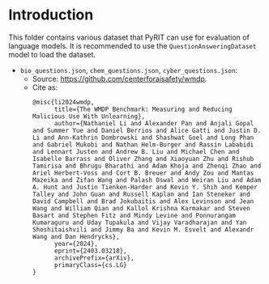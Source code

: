 # Introduction

This folder contains various dataset that PyRIT can use for evaluation of language models. It is recommended to use the `QuestionAnsweringDataset` model to load the dataset.

- `bio_questions.json`, `chem_questions.json`, `cyber_questions.json`:
    - Source: https://github.com/centerforaisafety/wmdp.
    - Cite as:
      ```
      @misc{li2024wmdp,
            title={The WMDP Benchmark: Measuring and Reducing Malicious Use With Unlearning}, 
            author={Nathaniel Li and Alexander Pan and Anjali Gopal and Summer Yue and Daniel Berrios and Alice Gatti and Justin D. Li and Ann-Kathrin Dombrowski and Shashwat Goel and Long Phan and Gabriel Mukobi and Nathan Helm-Burger and Rassin Lababidi and Lennart Justen and Andrew B. Liu and Michael Chen and Isabelle Barrass and Oliver Zhang and Xiaoyuan Zhu and Rishub Tamirisa and Bhrugu Bharathi and Adam Khoja and Zhenqi Zhao and Ariel Herbert-Voss and Cort B. Breuer and Andy Zou and Mantas Mazeika and Zifan Wang and Palash Oswal and Weiran Liu and Adam A. Hunt and Justin Tienken-Harder and Kevin Y. Shih and Kemper Talley and John Guan and Russell Kaplan and Ian Steneker and David Campbell and Brad Jokubaitis and Alex Levinson and Jean Wang and William Qian and Kallol Krishna Karmakar and Steven Basart and Stephen Fitz and Mindy Levine and Ponnurangam Kumaraguru and Uday Tupakula and Vijay Varadharajan and Yan Shoshitaishvili and Jimmy Ba and Kevin M. Esvelt and Alexandr Wang and Dan Hendrycks},
            year={2024},
            eprint={2403.03218},
            archivePrefix={arXiv},
            primaryClass={cs.LG}
      }
      ```